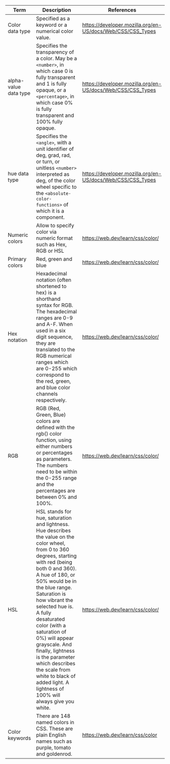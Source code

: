 | Term | Description | References |
| ---- | ----------- | ---------- |
| Color data type | Specified as a keyword or a numerical color value. | https://developer.mozilla.org/en-US/docs/Web/CSS/CSS_Types |
| alpha-value data type | Specifies the transparency of a color. May be a `<number>`, in which case 0 is fully transparent and 1 is fully opaque, or a `<percentage>`, in which case 0% is fully transparent and 100% fully opaque. | https://developer.mozilla.org/en-US/docs/Web/CSS/CSS_Types |
| hue data type | Specifies the `<angle>`, with a unit identifier of deg, grad, rad, or turn, or unitless `<number>` interpreted as deg, of the color wheel specific to the `<absolute-color-functions>` of which it is a component. | https://developer.mozilla.org/en-US/docs/Web/CSS/CSS_Types |
| Numeric colors | Allow to specify color via numeric format such as Hex, RGB or HSL | https://web.dev/learn/css/color/ |
| Primary colors | Red, green and blue | https://web.dev/learn/css/color/ |
| Hex notation | Hexadecimal notation (often shortened to hex) is a shorthand syntax for RGB. The hexadecimal ranges are 0-9 and A-F. When used in a six digit sequence, they are translated to the RGB numerical ranges which are 0-255 which correspond to the red, green, and blue color channels respectively. | https://web.dev/learn/css/color/ |
| RGB |  RGB (Red, Green, Blue) colors are defined with the rgb() color function, using either numbers or percentages as parameters. The numbers need to be within the 0-255 range and the percentages are between 0% and 100%‌. | https://web.dev/learn/css/color/ |
| HSL | HSL stands for hue, saturation and lightness. Hue describes the value on the color wheel, from 0 to 360 degrees, starting with red (being both 0 and 360). A hue of 180, or 50% would be in the blue range. Saturation is how vibrant the selected hue is. A fully desaturated color (with a saturation of 0%) will appear grayscale. And finally, lightness is the parameter which describes the scale from white to black of added light. A lightness of 100% will always give you white. | https://web.dev/learn/css/color/ |
| Color keywords | There are 148 named colors in CSS. These are plain English names such as purple, tomato and goldenrod. | https://web.dev/learn/css/color |

